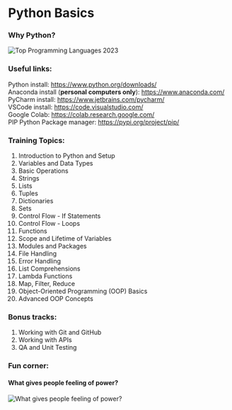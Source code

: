 # Python Basics
### Why Python?
![Top Programming Languages 2023](https://github.blog/wp-content/uploads/2023/11/top-programming-languages-2023.png?resize=3840%2C2160)

### Useful links: 
Python install: https://www.python.org/downloads/ <br>
Anaconda install (**personal computers only**): https://www.anaconda.com/ <br>
PyCharm install: https://www.jetbrains.com/pycharm/ <br>
VSCode install: https://code.visualstudio.com/ <br>
Google Colab: https://colab.research.google.com/ <br>
PIP Python Package manager: https://pypi.org/project/pip/ <br>

### Training Topics:
1. Introduction to Python and Setup
1. Variables and Data Types
1. Basic Operations
1. Strings
1. Lists
1. Tuples
1. Dictionaries
1. Sets
1. Control Flow - If Statements
1. Control Flow - Loops
1. Functions
1. Scope and Lifetime of Variables
1. Modules and Packages
1. File Handling
1. Error Handling
1. List Comprehensions
1. Lambda Functions
1. Map, Filter, Reduce
1. Object-Oriented Programming (OOP) Basics
1. Advanced OOP Concepts

### Bonus tracks:
1. Working with Git and GitHub
1. Working with APIs
1. QA and Unit Testing

### Fun corner:
#### What gives people feeling of power?
![What gives people feeling of power?](https://pbs.twimg.com/media/EXL06lWWkAElMxl.jpg)